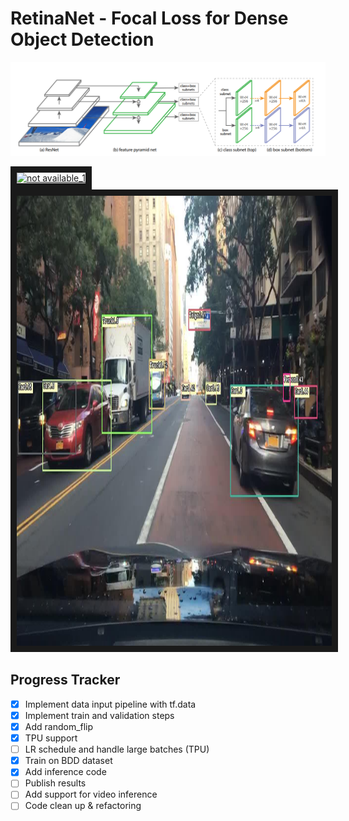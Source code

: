 
# RetinaNet - Focal Loss for Dense Object Detection
![architecture](architecture.png)

<a href="tpu/outputs/c5b2506d-9121123c.jpg" target="_blank"><img 
src="tpu/outputsc5b2506d-9121123c.jpg" alt="not available_1" title="predicted boxes" width="1280" height="720" 
border="10" /></a>
<a href="tpu/outputs/c5b2506d-aa9e5484.jpg " target="_blank"><img 
src="tpu/outputs/c5b2506d-aa9e5484.jpg" alt="not available_2" title="predicted boxes" width="1280" height="720" 
border="10" /></a>



## Progress Tracker
 * [x] Implement data input pipeline with tf.data
 * [x] Implement train and validation steps
 * [x] Add random_flip
 * [x] TPU support
 * [ ] LR schedule and handle large batches (TPU)
 * [x] Train on BDD dataset
 * [x] Add inference code
 * [ ] Publish results
 * [ ] Add support for video inference
 * [ ] Code clean up & refactoring
